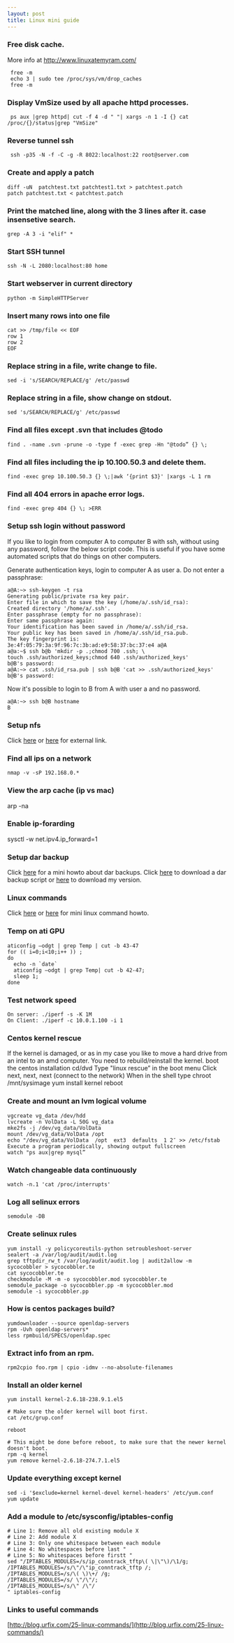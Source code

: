```yaml
---
layout: post
title: Linux mini guide
---
```


### Free disk cache.

More info at http://www.linuxatemyram.com/

     free -m
     echo 3 | sudo tee /proc/sys/vm/drop_caches
     free -m

### Display VmSize used by all apache httpd processes.

     ps aux |grep httpd| cut -f 4 -d " "| xargs -n 1 -I {} cat /proc/{}/status|grep "VmSize"

### Reverse tunnel ssh

     ssh -p35 -N -f -C -g -R 8022:localhost:22 root@server.com

### Create and apply a patch

    diff -uN  patchtest.txt patchtest1.txt > patchtest.patch
    patch patchtest.txt < patchtest.patch

### Print the matched line, along with the 3 lines after it. case insensetive search.

    grep -A 3 -i "elif" *

### Start SSH tunnel

    ssh -N -L 2080:localhost:80 home

### Start webserver in current directory

    python -m SimpleHTTPServer

### Insert many rows into one file

    cat >> /tmp/file << EOF
    row 1
    row 2
    EOF

### Replace string in a file, write change to file.

    sed -i 's/SEARCH/REPLACE/g' /etc/passwd

### Replace string in a file, show change on stdout.

    sed 's/SEARCH/REPLACE/g' /etc/passwd

### Find all files except .svn that includes @todo

    find . -name .svn -prune -o -type f -exec grep -Hn "@todo” {} \;

### Find all files including the ip 10.100.50.3 and delete them.

    find -exec grep 10.100.50.3 {} \;|awk ‘{print $3}' |xargs -L 1 rm

### Find all 404 errors in apache error logs.

    find -exec grep 404 {} \; >ERR

### Setup ssh login without password

If you like to login from computer A to computer B with ssh, without
using any password, follow the below script code. This is useful if you
have some automated scripts that do things on other computers.

Generate authentication keys, login to computer A as user a. Do not
enter a passphrase:

    a@A:~> ssh-keygen -t rsa
    Generating public/private rsa key pair.
    Enter file in which to save the key (/home/a/.ssh/id_rsa):
    Created directory '/home/a/.ssh'.
    Enter passphrase (empty for no passphrase):
    Enter same passphrase again:
    Your identification has been saved in /home/a/.ssh/id_rsa.
    Your public key has been saved in /home/a/.ssh/id_rsa.pub.
    The key fingerprint is:
    3e:4f:05:79:3a:9f:96:7c:3b:ad:e9:58:37:bc:37:e4 a@A
    a@a:~$ ssh b@b 'mkdir -p .;chmod 700 .ssh; \
    touch .ssh/authorized_keys;chmod 640 .ssh/authorized_keys'
    b@B's password:
    a@A:~> cat .ssh/id_rsa.pub | ssh b@B 'cat >> .ssh/authorized_keys'
    b@B's password:

Now it's possible to login to B from A with user a and no password.

    a@A:~> ssh b@B hostname
    B

### Setup nfs

Click [here](https://help.ubuntu.com/community/SettingUpNFSHowTo)
or [here](http://www.ubuntugeek.com/nfs-server-and-client-configuration-in-ubuntu.html)
for external link.

### Find all ips on a network
    nmap -v -sP 192.168.0.*

### View the arp cache (ip vs mac)
arp -na

### Enable ip-forarding
sysctl -w net.ipv4.ip_forward=1

### Setup dar backup

Click [here](http://dar.linux.free.fr/doc/mini-howto/index.html) for a
mini howto about dar backups.
Click [here](http://gradha.sdf-eu.org/dar_scripts/dar_backups.sh) to
download a dar backup script
or [here](https://github.com/arlukin/home/blob/master/bin/dar_backups.sh)
to download my version.

### Linux commands

Click [here](http://www.pixelbeat.org/cmdline.html) or
[here](http://ss64.com/bash/) for mini linux command howto.

### Temp on ati GPU

    aticonfig –odgt | grep Temp | cut -b 43-47
    for (( i=0;i<10;i++ )) ;
    do
      echo -n `date`
      aticonfig –odgt | grep Temp| cut -b 42-47;
      sleep 1;
    done

### Test network speed

    On server: ./iperf -s -K 1M
    On Client: ./iperf -c 10.0.1.100 -i 1

### Centos kernel rescue

If the kernel is damaged, or as in my case you like to move a hard drive
from an intel to an amd computer. You need to rebuild/reinstall the kernel.
    boot the centos installation cd/dvd
    Type "linux rescue” in the boot menu
    Click next, next, next (connect to the network)
    When in the shell type
    chroot /mnt/sysimage
    yum install kernel
    reboot

### Create and mount an lvm logical volume

    vgcreate vg_data /dev/hdd
    lvcreate -n VolData -L 50G vg_data
    mke2fs -j /dev/vg_data/VolData
    mount /dev/vg_data/VolData /opt
    echo "/dev/vg_data/VolData  /opt  ext3  defaults  1 2″ >> /etc/fstab
    Execute a program periodically, showing output fullscreen
    watch "ps aux|grep mysql”

### Watch changeable data continuously

    watch -n.1 'cat /proc/interrupts'

### Log all selinux errors

    semodule -DB

### Create selinux rules

    yum install -y policycoreutils-python setroubleshoot-server
    sealert -a /var/log/audit/audit.log
    grep tftpdir_rw_t /var/log/audit/audit.log | audit2allow -m sycocobbler > sycocobbler.te
    cat sycocobbler.te
    checkmodule -M -m -o sycocobbler.mod sycocobbler.te
    semodule_package -o sycocobbler.pp -m sycocobbler.mod
    semodule -i sycocobbler.pp

### How is centos packages build?

    yumdownloader --source openldap-servers
    rpm -Uvh openldap-servers*
    less rpmbuild/SPECS/openldap.spec

### Extract info from an rpm.

    rpm2cpio foo.rpm | cpio -idmv --no-absolute-filenames

### Install an older kernel

    yum install kernel-2.6.18-238.9.1.el5

    # Make sure the older kernel will boot first.
    cat /etc/grup.conf

    reboot

    # This might be done before reboot, to make sure that the newer kernel doesn't boot.
    rpm -q kernel
    yum remove kernel-2.6.18-274.7.1.el5

### Update everything except kernel

    sed -i '$exclude=kernel kernel-devel kernel-headers' /etc/yum.conf
    yum update

### Add a module to /etc/sysconfig/iptables-config

    # Line 1: Remove all old existing module X
    # Line 2: Add module X
    # Line 3: Only one whitespace between each module
    # Line 4: No whitespaces before last "
    # Line 5: No whitespaces before firstt "
    sed "/IPTABLES_MODULES=/s/ip_conntrack_tftp\( \|\"\)/\1/g;
    /IPTABLES_MODULES=/s/\"/\"ip_conntrack_tftp /;
    /IPTABLES_MODULES=/s/\( \)\+/ /g;
    /IPTABLES_MODULES=/s/ \"/\"/;
    /IPTABLES_MODULES=/s/\" /\"/
    " iptables-config

### Links to useful commands

[http://blog.urfix.com/25-linux-commands/](http://blog.urfix.com/25-linux-commands/)


